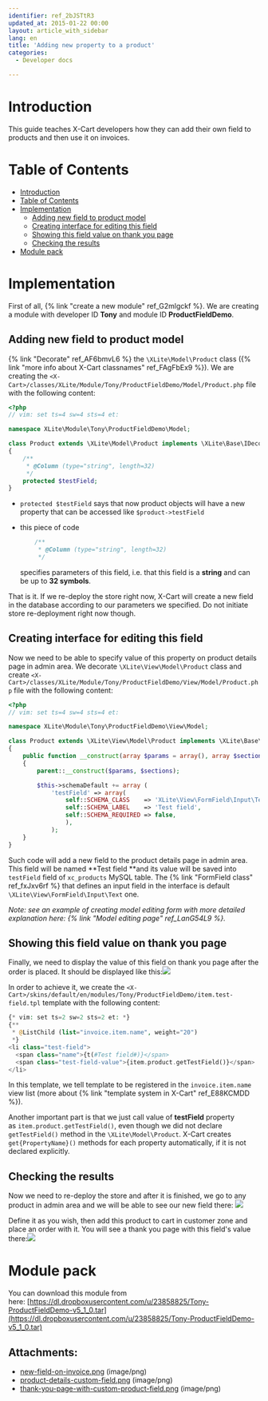 ```yaml
---
identifier: ref_2bJSTtR3
updated_at: 2015-01-22 00:00
layout: article_with_sidebar
lang: en
title: 'Adding new property to a product'
categories:
  - Developer docs

---
```



# Introduction

This guide teaches X-Cart developers how they can add their own field to products and then use it on invoices.

# Table of Contents

*   [Introduction](#introduction)
*   [Table of Contents](#table-of-contents)
*   [Implementation](#implementation)
    *   [Adding new field to product model](#adding-new-field-to-product-model)
    *   [Creating interface for editing this field](#creating-interface-for-editing-this-field)
    *   [Showing this field value on thank you page](#showing-this-field-value-on-thank-you-page)
    *   [Checking the results](#checking-the-results)
*   [Module pack](#module-pack)

# Implementation

First of all, {% link "create a new module" ref_G2mlgckf %}. We are creating a module with developer ID **Tony** and module ID **ProductFieldDemo**.

## Adding new field to product model

{% link "Decorate" ref_AF6bmvL6 %} the `\XLite\Model\Product` class ({% link "more info about X-Cart classnames" ref_FAgFbEx9 %}). We are creating the `<X-Cart>/classes/XLite/Module/Tony/ProductFieldDemo/Model/Product.php` file with the following content: 

```php
<?php
// vim: set ts=4 sw=4 sts=4 et:

namespace XLite\Module\Tony\ProductFieldDemo\Model;

class Product extends \XLite\Model\Product implements \XLite\Base\IDecorator
{
	/**
	 * @Column (type="string", length=32)
	 */
	protected $testField;
}
```

*   `protected $testField` says that now product objects will have a new property that can be accessed like `$product->testField`
*   this piece of code 

    ```php
    	/**
    	 * @Column (type="string", length=32)
    	 */
    ```

    specifies parameters of this field, i.e. that this field is a **string** and can be up to **32 symbols**.

That is it. If we re-deploy the store right now, X-Cart will create a new field in the database according to our parameters we specified. Do not initiate store re-deployment right now though.

## Creating interface for editing this field

Now we need to be able to specify value of this property on product details page in admin area. We decorate `\XLite\View\Model\Product` class and create
`<X-Cart>/classes/XLite/Module/Tony/ProductFieldDemo/View/Model/Product.php` file with the following content: 

```php
<?php
// vim: set ts=4 sw=4 sts=4 et:

namespace XLite\Module\Tony\ProductFieldDemo\View\Model;

class Product extends \XLite\View\Model\Product implements \XLite\Base\IDecorator
{
	public function __construct(array $params = array(), array $sections = array())
    {
        parent::__construct($params, $sections);

        $this->schemaDefault += array (
        	'testField' => array(
            	self::SCHEMA_CLASS    => 'XLite\View\FormField\Input\Text',
            	self::SCHEMA_LABEL    => 'Test field',
            	self::SCHEMA_REQUIRED => false,
            	),
        	);
    }
}
```

Such code will add a new field to the product details page in admin area. This field will be named **Test field **and its value will be saved into `testField` field of `xc_products` MySQL table. The {% link "FormField class" ref_fxJxv6rf %} that defines an input field in the interface is default `\XLite\View\FormField\Input\Text` one.

_Note: see an example of creating model editing form with more detailed explanation here: {% link "Model editing page" ref_LanG54L9 %}._

## Showing this field value on thank you page

Finally, we need to display the value of this field on thank you page after the order is placed. It should be displayed like this:![]({{site.baseurl}}/attachments/8225149/8356106.png)

In order to achieve it, we create the `<X-Cart>/skins/default/en/modules/Tony/ProductFieldDemo/item.test-field.tpl` template with the following content: 

```php
{* vim: set ts=2 sw=2 sts=2 et: *}
{**
 * @ListChild (list="invoice.item.name", weight="20")
 *}
<li class="test-field">
  <span class="name">{t(#Test field#)}</span>
  <span class="test-field-value">{item.product.getTestField()}</span>
</li>
```

In this template, we tell template to be registered in the `invoice.item.name` view list (more about {% link "template system in X-Cart" ref_E88KCMDD %}).

Another important part is that we just call value of **testField** property as `item.product.getTestField()`, even though we did not declare `getTestField()` method in the `\XLite\Model\Product`. X-Cart creates `get{PropertyName}()` methods for each property automatically, if it is not declared explicitly.

## Checking the results

Now we need to re-deploy the store and after it is finished, we go to any product in admin area and we will be able to see our new field there: ![]({{site.baseurl}}/attachments/8225149/8356107.png)

Define it as you wish, then add this product to cart in customer zone and place an order with it. You will see a thank you page with this field's value there:![]({{site.baseurl}}/attachments/8225149/8356108.png)

# Module pack

You can download this module from here: [https://dl.dropboxusercontent.com/u/23858825/Tony-ProductFieldDemo-v5_1_0.tar](https://dl.dropboxusercontent.com/u/23858825/Tony-ProductFieldDemo-v5_1_0.tar)

## Attachments:

* [new-field-on-invoice.png]({{site.baseurl}}/attachments/8225149/8356106.png) (image/png)
* [product-details-custom-field.png]({{site.baseurl}}/attachments/8225149/8356107.png) (image/png)
* [thank-you-page-with-custom-product-field.png]({{site.baseurl}}/attachments/8225149/8356108.png) (image/png)